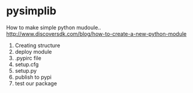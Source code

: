 # pysimplib
How to make simple python mudoule..
http://www.discoversdk.com/blog/how-to-create-a-new-python-module

1. Creating structure
2. deploy module
3.  .pypirc file
4.  setup.cfg
5.  setup.py
6.  publish to pypi
7.  test our package
